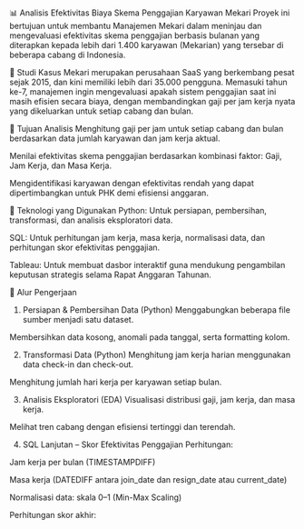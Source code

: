 📊 Analisis Efektivitas Biaya Skema Penggajian Karyawan Mekari
Proyek ini bertujuan untuk membantu Manajemen Mekari dalam meninjau dan mengevaluasi efektivitas skema penggajian berbasis bulanan yang diterapkan kepada lebih dari 1.400 karyawan (Mekarian) yang tersebar di beberapa cabang di Indonesia.

🧩 Studi Kasus
Mekari merupakan perusahaan SaaS yang berkembang pesat sejak 2015, dan kini memiliki lebih dari 35.000 pengguna. Memasuki tahun ke-7, manajemen ingin mengevaluasi apakah sistem penggajian saat ini masih efisien secara biaya, dengan membandingkan gaji per jam kerja nyata yang dikeluarkan untuk setiap cabang dan bulan.

🎯 Tujuan Analisis
Menghitung gaji per jam untuk setiap cabang dan bulan berdasarkan data jumlah karyawan dan jam kerja aktual.

Menilai efektivitas skema penggajian berdasarkan kombinasi faktor: Gaji, Jam Kerja, dan Masa Kerja.

Mengidentifikasi karyawan dengan efektivitas rendah yang dapat dipertimbangkan untuk PHK demi efisiensi anggaran.

🔧 Teknologi yang Digunakan
Python: Untuk persiapan, pembersihan, transformasi, dan analisis eksploratori data.

SQL: Untuk perhitungan jam kerja, masa kerja, normalisasi data, dan perhitungan skor efektivitas penggajian.

Tableau: Untuk membuat dasbor interaktif guna mendukung pengambilan keputusan strategis selama Rapat Anggaran Tahunan.

📌 Alur Pengerjaan
1. Persiapan & Pembersihan Data (Python)
Menggabungkan beberapa file sumber menjadi satu dataset.

Membersihkan data kosong, anomali pada tanggal, serta formatting kolom.

2. Transformasi Data (Python)
Menghitung jam kerja harian menggunakan data check-in dan check-out.

Menghitung jumlah hari kerja per karyawan setiap bulan.

3. Analisis Eksploratori (EDA)
Visualisasi distribusi gaji, jam kerja, dan masa kerja.

Melihat tren cabang dengan efisiensi tertinggi dan terendah.

4. SQL Lanjutan – Skor Efektivitas Penggajian
Perhitungan:

Jam kerja per bulan (TIMESTAMPDIFF)

Masa kerja (DATEDIFF antara join_date dan resign_date atau current_date)

Normalisasi data: skala 0–1 (Min-Max Scaling)

Perhitungan skor akhir:
